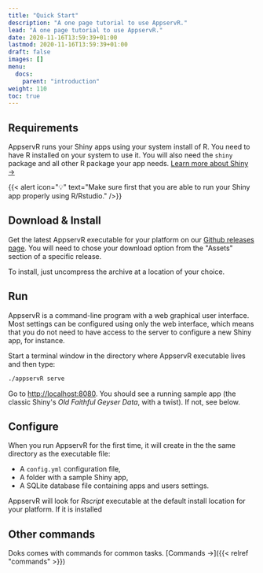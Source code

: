 ```yaml
---
title: "Quick Start"
description: "A one page tutorial to use AppservR."
lead: "A one page tutorial to use AppservR."
date: 2020-11-16T13:59:39+01:00
lastmod: 2020-11-16T13:59:39+01:00
draft: false
images: []
menu:
  docs:
    parent: "introduction"
weight: 110
toc: true
---
```


## Requirements

AppservR runs your Shiny apps using your system install of R. You need to have R installed on your system to use it. You will also need the ```shiny``` package and all other R package your app needs. [Learn more about Shiny →](https://shiny.rstudio.com/)

{{< alert icon="💡" text="Make sure first that you are able to run your Shiny app properly using R/Rstudio." />}}

## Download & Install

Get the latest AppservR executable for your platform on our [Github releases page](https://github.com/appservR/appservR/releases). You will need to chose your download option from the "Assets" section of a specific release.

To install, just uncompress the archive at a location of your choice.  

## Run

AppservR is a command-line program with a web graphical user interface. Most settings can be configured using only the web interface, which means that you do not need to have access to the server to configure a new Shiny app, for instance.

Start a terminal window in the directory where AppservR executable lives and then type:

``` bash
./appservR serve 
```

Go to [http://localhost:8080](http://localhost:8080). You should see a running sample app (the classic Shiny's *Old Faithful Geyser Data*, with a twist). If not, see below.

## Configure

When you run AppservR for the first time, it will create in the the same directory as the executable file:

* A `config.yml` configuration file,
* A folder with a sample Shiny app,
* A SQLite database file containing apps and users settings.


AppservR will look for *Rscript* executable at the default install location for your platform. If it is installed 

## Other commands

Doks comes with commands for common tasks. [Commands →]({{< relref "commands" >}})
